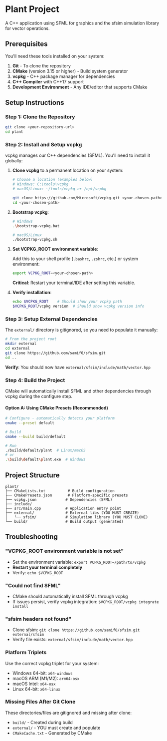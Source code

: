 # Plant Project

A C++ application using SFML for graphics and the sfsim simulation library for vector operations.

## Prerequisites

You'll need these tools installed on your system:

1. **Git** - To clone the repository
2. **CMake** (version 3.15 or higher) - Build system generator
3. **vcpkg** - C++ package manager for dependencies
4. **C++ Compiler** with C++17 support
5. **Development Environment** - Any IDE/editor that supports CMake

## Setup Instructions

### Step 1: Clone the Repository
```bash
git clone <your-repository-url>
cd plant
```

### Step 2: Install and Setup vcpkg

vcpkg manages our C++ dependencies (SFML). You'll need to install it globally:

1. **Clone vcpkg** to a permanent location on your system:
   ```bash
   # Choose a location (examples below)
   # Windows: C:\tools\vcpkg
   # macOS/Linux: ~/tools/vcpkg or /opt/vcpkg
   
   git clone https://github.com/Microsoft/vcpkg.git <your-chosen-path>
   cd <your-chosen-path>
   ```

2. **Bootstrap vcpkg**:
   ```bash
   # Windows
   .\bootstrap-vcpkg.bat
   
   # macOS/Linux
   ./bootstrap-vcpkg.sh
   ```

3. **Set VCPKG_ROOT environment variable**:
   
   Add this to your shell profile (`.bashrc`, `.zshrc`, etc.) or system environment:
   ```bash
   export VCPKG_ROOT=<your-chosen-path>
   ```
   
   **Critical**: Restart your terminal/IDE after setting this variable.

4. **Verify installation**:
   ```bash
   echo $VCPKG_ROOT    # Should show your vcpkg path
   $VCPKG_ROOT/vcpkg version  # Should show vcpkg version info
   ```

### Step 3: Setup External Dependencies

The `external/` directory is gitignored, so you need to populate it manually:

```bash
# From the project root
mkdir external
cd external
git clone https://github.com/samif0/sfsim.git
cd ..
```

**Verify**: You should now have `external/sfsim/include/math/vector.hpp`

### Step 4: Build the Project

CMake will automatically install SFML and other dependencies through vcpkg during the configure step.

#### Option A: Using CMake Presets (Recommended)
```bash
# Configure - automatically detects your platform
cmake --preset default

# Build
cmake --build build/default

# Run
./build/default/plant  # Linux/macOS
# or
.\build\default\plant.exe  # Windows
```

## Project Structure

```
plant/
├── CMakeLists.txt          # Build configuration
├── CMakePresets.json       # Platform-specific presets
├── vcpkg.json             # Dependencies (SFML)
├── include/            
├── src/main.cpp           # Application entry point
├── external/              # External libs (YOU MUST CREATE)
│   └── sfsim/             # Simulation library (YOU MUST CLONE)
└── build/                 # Build output (generated)
```

## Troubleshooting

### "VCPKG_ROOT environment variable is not set"
- Set the environment variable: `export VCPKG_ROOT=/path/to/vcpkg`
- **Restart your terminal completely**
- Verify: `echo $VCPKG_ROOT`

### "Could not find SFML"
- CMake should automatically install SFML through vcpkg
- If issues persist, verify vcpkg integration: `$VCPKG_ROOT/vcpkg integrate install`

### "sfsim headers not found"
- Clone sfsim: `git clone https://github.com/samif0/sfsim.git external/sfsim`
- Verify file exists: `external/sfsim/include/math/vector.hpp`

### Platform Triplets
Use the correct vcpkg triplet for your system:
- Windows 64-bit: `x64-windows`
- macOS ARM (M1/M2): `arm64-osx`
- macOS Intel: `x64-osx`  
- Linux 64-bit: `x64-linux`

### Missing Files After Git Clone
These directories/files are gitignored and missing after clone:
- `build/` - Created during build
- `external/` - YOU must create and populate
- `CMakeCache.txt` - Generated by CMake

